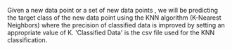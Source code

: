 Given a new data point or a set of new data points , we will be predicting the target class of the new data point 
using the KNN algorithm (K-Nearest Neighbors) where the precision of classified data is improved by setting an appropriate value of K. 
'Classified Data' is the csv file used for the KNN classification.
